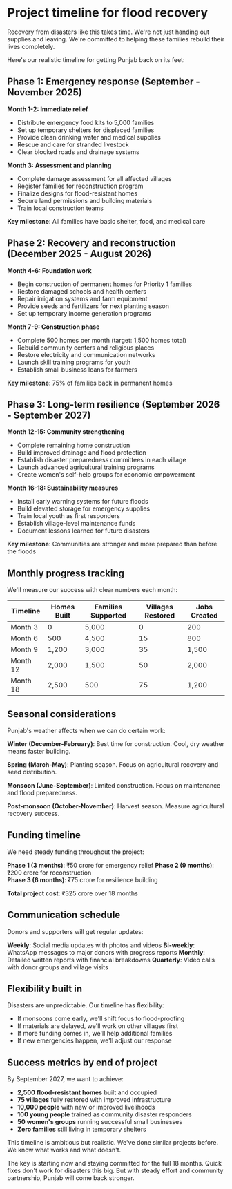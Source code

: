 # Project timeline for flood recovery

Recovery from disasters like this takes time. We're not just handing out supplies and leaving. We're committed to helping these families rebuild their lives completely.

Here's our realistic timeline for getting Punjab back on its feet:

## Phase 1: Emergency response (September - November 2025)

**Month 1-2: Immediate relief**

- Distribute emergency food kits to 5,000 families
- Set up temporary shelters for displaced families
- Provide clean drinking water and medical supplies
- Rescue and care for stranded livestock
- Clear blocked roads and drainage systems

**Month 3: Assessment and planning**

- Complete damage assessment for all affected villages
- Register families for reconstruction program
- Finalize designs for flood-resistant homes
- Secure land permissions and building materials
- Train local construction teams

**Key milestone**: All families have basic shelter, food, and medical care

## Phase 2: Recovery and reconstruction (December 2025 - August 2026)

**Month 4-6: Foundation work**

- Begin construction of permanent homes for Priority 1 families
- Restore damaged schools and health centers
- Repair irrigation systems and farm equipment
- Provide seeds and fertilizers for next planting season
- Set up temporary income generation programs

**Month 7-9: Construction phase**

- Complete 500 homes per month (target: 1,500 homes total)
- Rebuild community centers and religious places
- Restore electricity and communication networks
- Launch skill training programs for youth
- Establish small business loans for farmers

**Key milestone**: 75% of families back in permanent homes

## Phase 3: Long-term resilience (September 2026 - September 2027)

**Month 12-15: Community strengthening**

- Complete remaining home construction
- Build improved drainage and flood protection
- Establish disaster preparedness committees in each village
- Launch advanced agricultural training programs
- Create women's self-help groups for economic empowerment

**Month 16-18: Sustainability measures**

- Install early warning systems for future floods
- Build elevated storage for emergency supplies
- Train local youth as first responders
- Establish village-level maintenance funds
- Document lessons learned for future disasters

**Key milestone**: Communities are stronger and more prepared than before the floods

## Monthly progress tracking

We'll measure our success with clear numbers each month:

| Timeline | Homes Built | Families Supported | Villages Restored | Jobs Created |
| -------- | ----------- | ------------------ | ----------------- | ------------ |
| Month 3  | 0           | 5,000              | 0                 | 200          |
| Month 6  | 500         | 4,500              | 15                | 800          |
| Month 9  | 1,200       | 3,000              | 35                | 1,500        |
| Month 12 | 2,000       | 1,500              | 50                | 2,000        |
| Month 18 | 2,500       | 500                | 75                | 1,200        |

## Seasonal considerations

Punjab's weather affects when we can do certain work:

**Winter (December-February)**: Best time for construction. Cool, dry weather means faster building.

**Spring (March-May)**: Planting season. Focus on agricultural recovery and seed distribution.

**Monsoon (June-September)**: Limited construction. Focus on maintenance and flood preparedness.

**Post-monsoon (October-November)**: Harvest season. Measure agricultural recovery success.

## Funding timeline

We need steady funding throughout the project:

**Phase 1 (3 months)**: ₹50 crore for emergency relief
**Phase 2 (9 months)**: ₹200 crore for reconstruction  
**Phase 3 (6 months)**: ₹75 crore for resilience building

**Total project cost**: ₹325 crore over 18 months

## Communication schedule

Donors and supporters will get regular updates:

**Weekly**: Social media updates with photos and videos
**Bi-weekly**: WhatsApp messages to major donors with progress reports
**Monthly**: Detailed written reports with financial breakdowns
**Quarterly**: Video calls with donor groups and village visits

## Flexibility built in

Disasters are unpredictable. Our timeline has flexibility:

- If monsoons come early, we'll shift focus to flood-proofing
- If materials are delayed, we'll work on other villages first
- If more funding comes in, we'll help additional families
- If new emergencies happen, we'll adjust our response

## Success metrics by end of project

By September 2027, we want to achieve:

- **2,500 flood-resistant homes** built and occupied
- **75 villages** fully restored with improved infrastructure
- **10,000 people** with new or improved livelihoods
- **100 young people** trained as community disaster responders
- **50 women's groups** running successful small businesses
- **Zero families** still living in temporary shelters

This timeline is ambitious but realistic. We've done similar projects before. We know what works and what doesn't.

The key is starting now and staying committed for the full 18 months. Quick fixes don't work for disasters this big. But with steady effort and community partnership, Punjab will come back stronger.
